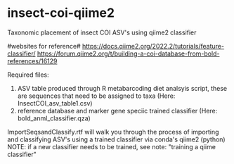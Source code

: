 # insect-coi-qiime2
Taxonomic placement of insect COI ASV's using qiime2 classifier

#websites for reference#
https://docs.qiime2.org/2022.2/tutorials/feature-classifier/
https://forum.qiime2.org/t/building-a-coi-database-from-bold-references/16129

Required files: 
1) ASV table produced through R metabarcoding diet analsyis script, these are sequences that need to be assigned to taxa (Here: InsectCOI_asv_table1.csv)
2) reference database and marker gene speciic trained classifier (Here: bold_anml_classifier.qza) 

ImportSeqsandClassify.rtf will walk you through the process of importing and classifying ASV's using a trained classifier via conda's qiime2 (python)
NOTE: if a new classifier needs to be trained, see note: "training a qiime classifier"

